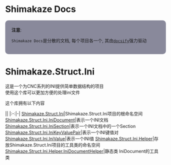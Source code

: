 # Shimakaze Docs
<div style="margin:0 -10px 0 0;padding:20px;background-color:rgba(60,60,90,.6);border-radius:10px;">
<b>注意</b>:  

`Shimakaze Docs`是分散的文档, 每个项目各一个, 其由[`docsify`](//docsify.js.org/)强力驱动
</div>

# Shimakaze.Struct.Ini
这是一个为CNC系列的INI提供简单数据结构的项目  
使用这个库可以更加方便的处理ini文件

这个库拥有以下内容

||
|:-:|-|
[Shimakaze.Struct.Ini](Shimakaze.Struct.Ini/Shimakaze.Struct.Ini.md)|Shimakaze.Struct.Ini项目的根命名空间
[Shimakaze.Struct.Ini.IniDocument](Shimakaze.Struct.Ini/IniDocument/IniDocument.md)|表示一个INI文档
[Shimakaze.Struct.Ini.IniSection](Shimakaze.Struct.Ini/IniSection/IniSection.md)|表示一个INI文档中的一个Section
[Shimakaze.Struct.Ini.IniKeyValuePair](Shimakaze.Struct.Ini/IniKeyValuePair/IniKeyValuePair.md)|表示一个INI键值对
[Shimakaze.Struct.Ini.IniValue](Shimakaze.Struct.Ini/IniValue/IniValue.md)|表示一个INI值
[Shimakaze.Struct.Ini.Helper](Shimakaze.Struct.Ini.Helper/Shimakaze.Struct.Ini.Helper.md)|存放Shimakaze.Struct.Ini项目的工具类的命名空间
[Shimakaze.Struct.Ini.Helper.IniDocumentHelper](Shimakaze.Struct.Ini.Helper/IniDocumentHelper/IniDocumentHelper.md)|静态类 IniDocument的工具类
